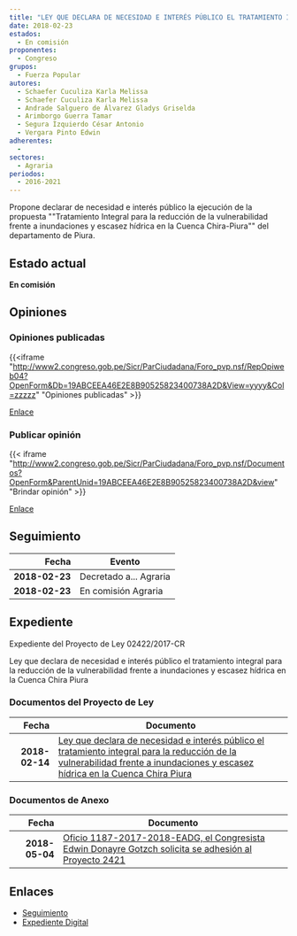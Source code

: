 ```yaml
---
title: "LEY QUE DECLARA DE NECESIDAD E INTERÉS PÚBLICO EL TRATAMIENTO INTEGRAL PARA LA REDUCCIÓN DE LA VULNERABILIDAD FRENTE A INUNDACIONES Y ESCASEZ HÍDRICA EN LA CUENCA CHIRA PIURA"
date: 2018-02-23
estados: 
  - En comisión
proponentes: 
  - Congreso
grupos: 
  - Fuerza Popular
autores: 
  - Schaefer Cuculiza Karla Melissa
  - Schaefer Cuculiza Karla Melissa
  - Andrade Salguero de Álvarez Gladys Griselda
  - Arimborgo Guerra Tamar
  - Segura Izquierdo César Antonio
  - Vergara Pinto Edwin
adherentes: 
  - 
sectores: 
  - Agraria
periodos: 
  - 2016-2021
---
```


Propone declarar de necesidad e interés público la ejecución de la propuesta ""Tratamiento Integral para la reducción de la vulnerabilidad frente a inundaciones y escasez hídrica en la Cuenca Chira-Piura"" del departamento de Piura.


## Estado actual

**En comisión**

## Opiniones

### Opiniones publicadas

{{<iframe "http://www2.congreso.gob.pe/Sicr/ParCiudadana/Foro_pvp.nsf/RepOpiweb04?OpenForm&Db=19ABCEEA46E2E8B90525823400738A2D&View=yyyy&Col=zzzzz" "Opiniones publicadas" >}}

[Enlace](http://www2.congreso.gob.pe/Sicr/ParCiudadana/Foro_pvp.nsf/RepOpiweb04?OpenForm&Db=19ABCEEA46E2E8B90525823400738A2D&View=yyyy&Col=zzzzz)
### Publicar opinión

{{< iframe "http://www2.congreso.gob.pe/Sicr/ParCiudadana/Foro_pvp.nsf/Documentos?OpenForm&ParentUnid=19ABCEEA46E2E8B90525823400738A2D&view" "Brindar opinión" >}}

[Enlace](http://www2.congreso.gob.pe/Sicr/ParCiudadana/Foro_pvp.nsf/Documentos?OpenForm&ParentUnid=19ABCEEA46E2E8B90525823400738A2D&view)

## Seguimiento

| Fecha | Evento |
|------:|--------|
| **2018-02-23** | Decretado a... Agraria|
| **2018-02-23** | En comisión Agraria|


## Expediente

Expediente del Proyecto de Ley 02422/2017-CR

Ley que declara de necesidad e interés público el tratamiento integral para la reducción de la vulnerabilidad frente a inundaciones y escasez hídrica en la Cuenca Chira Piura


### Documentos del Proyecto de Ley

| Fecha | Documento |
|------:|--------|
| **2018-02-14** | [Ley que declara de necesidad e interés público el tratamiento integral para la reducción de la vulnerabilidad frente a inundaciones y escasez hídrica en la Cuenca Chira Piura](http://www.leyes.congreso.gob.pe/Documentos/2016_2021/Proyectos_de_Ley_y_de_Resoluciones_Legislativas/PL0242220180214.pdf) |

### Documentos de Anexo

| Fecha | Documento |
|------:|--------|
| **2018-05-04** | [Oficio 1187-2017-2018-EADG, el Congresista Edwin Donayre Gotzch solicita se adhesión al Proyecto 2421](http://www.leyes.congreso.gob.pe/Documentos/2016_2021/Oficios/Congresistas/OFICIO-1187-2017-2018-EADG.pdf) |

## Enlaces 

- [Seguimiento](http://www2.congreso.gob.pe/Sicr/TraDocEstProc/CLProLey2016.nsf/f7fff46988ca05b1052578e100829cc7/1ce61038513a73020525823400723773?OpenDocument)
- [Expediente Digital](http://www2.congreso.gob.pe/Sicr/TraDocEstProc/CLProLey2016.nsf/f7fff46988ca05b1052578e100829cc7/1ce61038513a73020525823400723773?OpenDocument&Click=05257FB7005EB655.eb71d0cf91d8294e05256cdf006b5706/$Body/0.1C6C)
